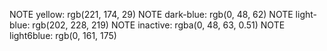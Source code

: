 NOTE  yellow: rgb(221, 174, 29)
NOTE  dark-blue: rgb(0, 48, 62)
NOTE light-blue: rgb(202, 228, 219)
NOTE inactive: rgba(0, 48, 63, 0.51)
NOTE light6blue: rgb(0, 161, 175)
